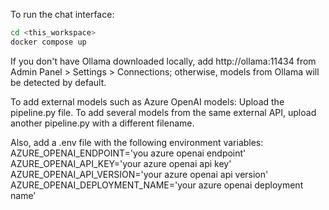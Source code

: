 To run the chat interface: 
```bash
cd <this_workspace>
docker compose up
```

If you don't have Ollama downloaded locally, add http://ollama:11434 from Admin Panel > Settings > Connections; otherwise, models from Ollama will be detected by default. <br>

To add external models such as Azure OpenAI models:
Upload the pipeline.py file.
To add several models from the same external API, upload another pipeline.py with a different filename.

Also, add a .env file with the following environment variables:
AZURE_OPENAI_ENDPOINT='you azure openai endpoint' <br>
AZURE_OPENAI_API_KEY='your azure openai api key' <br>
AZURE_OPENAI_API_VERSION='your azure openai api version' <br>
AZURE_OPENAI_DEPLOYMENT_NAME='your azure openai deployment name' <br>
